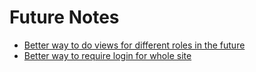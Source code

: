 # Future Notes

- [Better way to do views for different roles in the future](https://stackoverflow.com/questions/39970314/how-do-i-create-multiple-views-for-different-users-by-role)
- [Better way to require login for whole site](https://github.com/heartcombo/devise/wiki/How-To:-Require-authentication-for-all-pages)

<!-- FIXME: children created by admin aren't auto-registered for events, probably cos I used current_user somewhere in the logic -->
